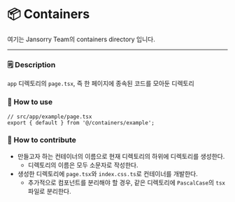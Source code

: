 # 📦 Containers
여기는 Jansorry Team의 containers directory 입니다.

---

### 🗒️ Description

`app` 디렉토리의 `page.tsx`, 즉 한 페이지에 종속된 코드를 모아둔 디렉토리

### 🔎 How to use

```tsx
// src/app/example/page.tsx
export { default } from '@/containers/example';
```

### 🌱 How to contribute

- 만들고자 하는 컨테이너의 이름으로 현재 디렉토리의 하위에 디렉토리를 생성한다.
    - 디렉토리의 이름은 모두 소문자로 작성한다.
- 생성한 디렉토리에 `page.tsx`와 `index.css.ts`로 컨테이너를 개발한다.
    - 추가적으로 컴포넌트를 분리해야 할 경우, 같은 디렉토리에 `PascalCase`의 `tsx` 파일로 분리한다.
